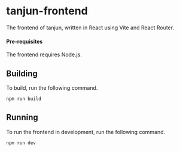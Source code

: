 # tanjun-frontend
The frontend of tanjun, written in React using Vite and React Router.

#### Pre-requisites
The frontend requires Node.js.

## Building
To build, run the following command.

```bash
npm run build
```

## Running
To run the frontend in development, run the following command.

```bash
npm run dev
```
